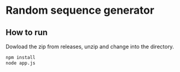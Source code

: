 # Random sequence generator


## How to run
Dowload the zip from releases, unzip and change into the directory.
```bash
npm install
node app.js
```
